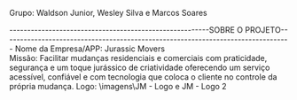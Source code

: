 Grupo: Waldson Junior, Wesley Silva e Marcos Soares

--------------------------------------------------------SOBRE O PROJETO---------------------------------------------------------------------------------
Nome da Empresa/APP: Jurassic Movers                    
Missão: Facilitar mudanças residenciais e comerciais com praticidade, segurança e um toque jurássico de criatividade oferecendo um serviço acessível, confiável e com tecnologia que coloca o cliente no controle da própria mudança.
Logo: \imagens\JM - Logo e JM - Logo 2
